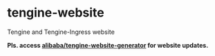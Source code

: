 # tengine-website
Tengine and Tengine-Ingress website

**Pls. access [alibaba/tengine-website-generator](https://github.com/alibaba/tengine-website-generator) for website updates.**

